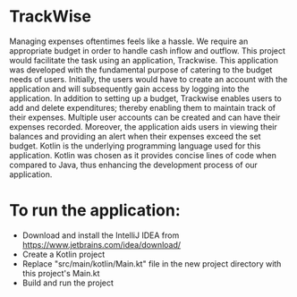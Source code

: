 # TrackWise

Managing expenses oftentimes feels like a hassle. We require an appropriate budget in order to handle cash inflow and outflow. This project would facilitate the task using an application, Trackwise. This application was developed with the fundamental purpose of catering to the budget needs of users. Initially, the users would have to create an account with the application and will subsequently gain access by logging into the application. In addition to setting up a budget, Trackwise enables users to add and delete expenditures; thereby enabling them to maintain track of their expenses. Multiple user accounts can be created and can have their expenses recorded. Moreover, the application aids users in  viewing their balances and providing an alert when their expenses exceed the set budget.  Kotlin is the underlying programming language used for this application. Kotlin was chosen as it provides concise lines of code when compared to Java, thus enhancing the development process of our application. 

# To run the application:
- Download and install the IntelliJ IDEA from https://www.jetbrains.com/idea/download/
- Create a Kotlin project
- Replace "src/main/kotlin/Main.kt" file in the new project directory with this project's Main.kt
- Build and run the project
